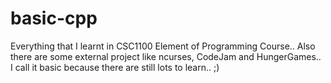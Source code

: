 # basic-cpp
Everything that I learnt in CSC1100 Element of Programming Course.. Also there are some external project like ncurses, CodeJam and HungerGames.. I call it basic because there are still lots to learn.. ;)
